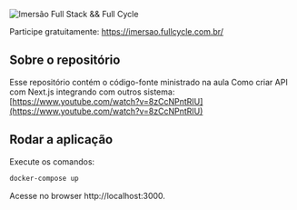 ![Imersão Full Stack && Full Cycle](https://events-fullcycle.s3.amazonaws.com/events-fullcycle/static/site/img/grupo_4417.png)

Participe gratuitamente: https://imersao.fullcycle.com.br/

## Sobre o repositório
Esse repositório contém o código-fonte ministrado na aula Como criar API com Next.js integrando com outros sistema: [https://www.youtube.com/watch?v=8zCcNPntRIU](https://www.youtube.com/watch?v=8zCcNPntRIU)

## Rodar a aplicação

Execute os comandos:

```bash
docker-compose up
```

Acesse no browser http://localhost:3000.
